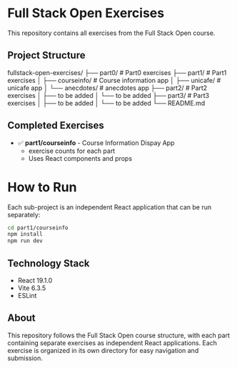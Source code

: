 # Full Stack Open Exercises

This repository contains all exercises from the Full Stack Open course.

## Project Structure 
fullstack-open-exercises/
├── part0/ # Part0 exercises
├── part1/ # Part1 exercises
│ ├── courseinfo/ # Course information app
│ ├── unicafe/ # unicafe app
│ └── anecdotes/ # anecdotes app
├── part2/ # Part2 exercises
│ ├── to be added
│ └── to be added
├──  part3/ # Part3 exercises
│ ├── to be added
│ └── to be added
└── README.md


## Completed Exercises

- ✅ **part1/courseinfo** - Course Information Dispay App
  - exercise counts for each part
  - Uses React components and props

# How to Run

Each sub-project is an independent React application that can be run separately:

```bash
cd part1/courseinfo
npm install
npm run dev
```

## Technology Stack

- React 19.1.0
- Vite 6.3.5
- ESLint

## About

This repository follows the Full Stack Open course structure, with each part containing separate exercises as independent React applications. Each exercise is organized in its own directory for easy navigation and submission.